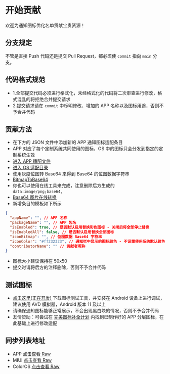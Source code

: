 # 开始贡献

欢迎为通知图标优化名单贡献宝贵资源！<br/>

## 分支规定

不管是直接 Push 代码还是提交 Pull Request，都必须使 `commit` 指向 `main` 分支。

## 代码格式规范

- 1.全部提交代码必须进行格式化，未经格式化的代码将二次审查进行修改，格式混乱的将拒绝合并提交请求
- 2.提交请求请在 `commit` 中标明修改、增加的 APP 名称以及图标用途，否则不予合并代码

## 贡献方法

- 在下方的 JSON 文件中添加新的 APP 通知图标适配条目
- APP 对应了每个定制系统共同使用的图标，OS 中的图标只会分发到指定的定制系统生效 
- [进入 APP 适配文件](https://github.com/fankes/AndroidNotifyIconAdapt/blob/main/APP/NotifyIconsSupportConfig.json)
- [进入 OS 适配目录](https://github.com/fankes/AndroidNotifyIconAdapt/blob/main/OS)
- 使用灰度位图转 Base64 来得到 Base64 的位图数据字符串
- [BitmapToBase64](https://github.com/fankes/BitmapToBase64)
- 你也可以使用在线工具来完成，注意删除后方生成的 `data:image/png;base64,`
- [Base64 图片在线转换](https://tool.chinaz.com/tools/imgtobase)
- 新增条目的模板如下所示

```json
{
  "appName": "", // APP 名称
  "packageName": "", // APP 包名
  "isEnabled": true, // 是否默认启用替换彩色图标 - 关闭后将全部停止替换
  "isEnabledAll": false, // 是否默认启用替换全部图标
  "iconBitmap": "", // 位图数据 Base64 字符串
  "iconColor": "#ff232323", // 通知栏中显示的图标颜色 - 不设置使用系统默认颜色 (不设置颜色可删除此项)
  "contributorName": "" // 贡献者昵称
}
```

- 图标大小建议保持在 50x50
- 提交时请将后方的注释删除，否则不予合并代码

## 测试图标

- [点击这里(正在开发)](#) 下载图标测试工具，并安装在 Android 设备上进行调试，建议使用 AVD 模拟器，Android 版本 11 及以上
- 请确保通知图标能够正常展示，不会出现黑白块的情况，否则不予合并代码
- 友情赞助：可尝试在 [完美图标补全计划](https://github.com/pzcn/Perfect-Icons-Completion-Project/tree/main/icons) 内找到已制作好的 APP 分层图标，在此基础上进行修改适配

## 同步列表地址

- APP [点击查看 Raw](https://raw.githubusercontent.com/fankes/AndroidNotifyIconAdapt/main/APP/NotifyIconsSupportConfig.json)
- MIUI [点击查看 Raw](https://raw.githubusercontent.com/fankes/AndroidNotifyIconAdapt/main/OS/MIUI/NotifyIconsSupportConfig.json)
- ColorOS [点击查看 Raw](https://raw.githubusercontent.com/fankes/AndroidNotifyIconAdapt/main/OS/ColorOS/NotifyIconsSupportConfig.json)
